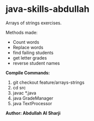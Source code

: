 # java-skills-abdullah
Arrays of strings exercises.

Methods made:
- Count words
- Replace words
- find failing students
- get letter grades
- reverse student names

**Compile Commands:**
1) git checkout feature/arrays-strings
2) cd src
3) javac *.java
4) java GradeManager
5) java TextProcessor

**Author: Abdullah Al Sharji**
